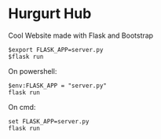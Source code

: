 # Hurgurt Hub
Cool Website made with Flask and Bootstrap

```console
$export FLASK_APP=server.py
$flask run
```

On powershell:
```console
$env:FLASK_APP = "server.py"
flask run
```

On cmd:
```console
set FLASK_APP=server.py
flask run
```
